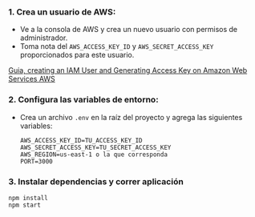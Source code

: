 ### 1. Crea un usuario de AWS:

- Ve a la consola de AWS y crea un nuevo usuario con permisos de administrador.
- Toma nota del `AWS_ACCESS_KEY_ID` y `AWS_SECRET_ACCESS_KEY` proporcionados para este usuario.

[Guia, creating an IAM User and Generating Access Key on Amazon Web Services AWS](https://youtu.be/HuE-QhrmE1c)


### 2. Configura las variables de entorno:

- Crea un archivo `.env` en la raíz del proyecto y agrega las siguientes variables:

  ```plaintext
  AWS_ACCESS_KEY_ID=TU_ACCESS_KEY_ID
  AWS_SECRET_ACCESS_KEY=TU_SECRET_ACCESS_KEY
  AWS_REGION=us-east-1 o la que corresponda
  PORT=3000 

### 3. Instalar dependencias y correr aplicación

  ```plaintext
npm install
npm start
